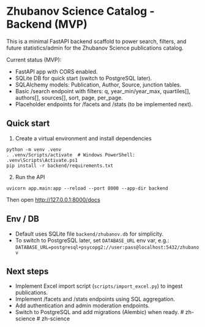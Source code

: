 # Zhubanov Science Catalog - Backend (MVP)

This is a minimal FastAPI backend scaffold to power search, filters, and future statistics/admin for the Zhubanov Science publications catalog.

Current status (MVP):
- FastAPI app with CORS enabled.
- SQLite DB for quick start (switch to PostgreSQL later).
- SQLAlchemy models: Publication, Author, Source, junction tables.
- Basic /search endpoint with filters: q, year_min/year_max, quartiles[], authors[], sources[], sort, page, per_page.
- Placeholder endpoints for /facets and /stats (to be implemented next).

## Quick start

1) Create a virtual environment and install dependencies

```
python -m venv .venv
. .venv/Scripts/activate  # Windows PowerShell: .venv\Scripts\Activate.ps1
pip install -r backend/requirements.txt
```

2) Run the API

```
uvicorn app.main:app --reload --port 8000 --app-dir backend
```

Then open http://127.0.0.1:8000/docs

## Env / DB
- Default uses SQLite file `backend/zhubanov.db` for simplicity.
- To switch to PostgreSQL later, set `DATABASE_URL` env var, e.g.:
  `DATABASE_URL=postgresql+psycopg2://user:pass@localhost:5432/zhubanov`

## Next steps
- Implement Excel import script (`scripts/import_excel.py`) to ingest publications.
- Implement /facets and /stats endpoints using SQL aggregation.
- Add authentication and admin moderation endpoints.
- Switch to PostgreSQL and add migrations (Alembic) when ready.
#   z h - s c i e n c e  
 #   z h - s c i e n c e  
 
